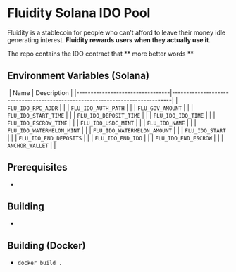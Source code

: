 
# Fluidity Solana IDO Pool

Fluidity is a stablecoin for people who can’t afford to leave their
money idle generating interest. **Fluidity rewards users when they actually
use it**.

The repo contains the IDO contract that ** more better words **  


## Environment Variables (Solana)
​
| Name                            | Description                                                                  |
|---------------------------------|------------------------------------------------------------------------------|
| `FLU_IDO_RPC_ADDR`              |                                                                              | 
| `FLU_IDO_AUTH_PATH`             |                                                                              | 
| `FLU_GOV_AMOUNT`                |                                                                              | 
| `FLU_IDO_START_TIME`            |                                                                              | 
| `FLU_IDO_DEPOSIT_TIME`          |                                                                              |
| `FLU_IDO_IDO_TIME`              |                                                                              |
| `FLU_IDO_ESCROW_TIME`           |                                                                              |
| `FLU_IDO_USDC_MINT`             |                                                                              |
| `FLU_IDO_NAME`                  |                                                                              |
| `FLU_IDO_WATERMELON_MINT`       |                                                                              |
| `FLU_IDO_WATERMELON_AMOUNT`     |                                                                              |
| `FLU_IDO_START`                 |                                                                              |
| `FLU_IDO_END_DEPOSITS`          |                                                                              |
| `FLU_IDO_END_IDO`               |                                                                              |
| `FLU_IDO_END_ESCROW`            |                                                                              |
| `ANCHOR_WALLET`                 |                                                                              |


## Prerequisites

-

## Building

- 

## Building (Docker)

- `docker build .`	
	